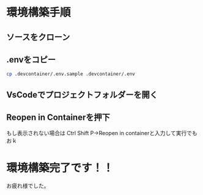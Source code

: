 # 環境構築手順
## ソースをクローン
## .envをコピー
```bash
cp .devcontainer/.env.sample .devcontainer/.env
```
## VsCodeでプロジェクトフォルダーを開く
## Reopen in Containerを押下
もし表示されない場合は Ctrl Shift P→Reopen in containerと入力して実行でもおｋ
# 環境構築完了です！！
お疲れ様でした。